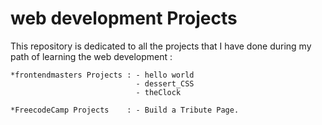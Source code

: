 # web development Projects
This repository is dedicated to all the projects that I have done during my path of learning the web development :
    
    *frontendmasters Projects : - hello world
                                - dessert_CSS
                                - theClock
                                
    *FreecodeCamp Projects    : - Build a Tribute Page.

